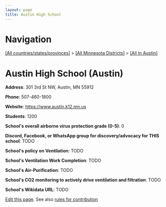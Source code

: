 ```yaml
---
layout: page
title: Austin High School
---
```

# Navigation

[[All countries/states/provinces]](../../..) > [[All Minnesota Districts]](../..) > [[All In Austin]](..)

# Austin High School (Austin)

**Address**: 301 3rd St NW, Austin, MN 55912

**Phone**: 507-460-1800

**Website**: <https://www.austin.k12.mn.us>

**Students**: 1200

**School's overall airborne virus protection grade (0-5)**: 0

**Discord, Facebook, or WhatsApp group for discovery/advocacy for THIS school**: TODO

**School's policy on Ventilation**: TODO

**School's Ventilation Work Completion**: TODO

**School's Air-Purification**: TODO

**School's CO2 monitoring to actively drive ventilation and filtration**: TODO

**School's Wikidata URL**: TODO


[Edit this page](https://github.com/ventilate-schools/MN/edit/main/./Austin/Austin_High_School.md). See also [rules for contribution](../../../contribution-rules/)